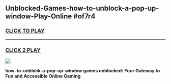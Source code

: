 
## Unblocked-Games-how-to-unblock-a-pop-up-window-Play-Online #of7r4
<h3>
<a href="https://news.freeplayer.one?title=how-to-unblock-a-pop-up-window&ref=3">CLICK TO PLAY</a></h3>
<hr>

<h3>
<a href="https://news.freeplayer.one?title=how-to-unblock-a-pop-up-window&ref=3">CLICK 2 PLAY</a>
  
</h3>

<a href="https://news.freeplayer.one?title=how-to-unblock-a-pop-up-window&ref=3"><img src="https://clearcache.store/games.png"></a>


**how-to-unblock-a-pop-up-window games unblocked: Your Gateway to Fun and Accessible Online Gaming**
